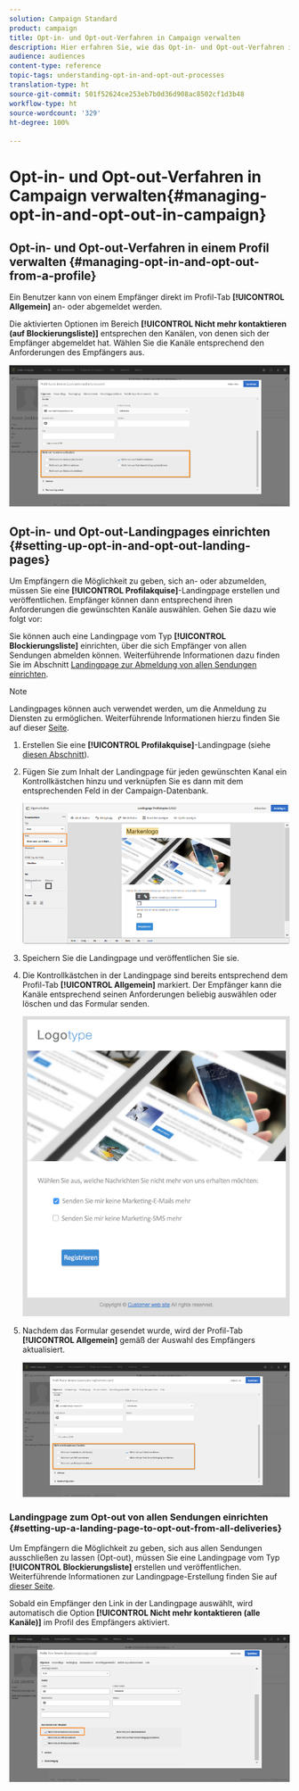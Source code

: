 ```yaml
---
solution: Campaign Standard
product: campaign
title: Opt-in- und Opt-out-Verfahren in Campaign verwalten
description: Hier erfahren Sie, wie das Opt-in- und Opt-out-Verfahren in Adobe Campaign funktioniert.
audience: audiences
content-type: reference
topic-tags: understanding-opt-in-and-opt-out-processes
translation-type: ht
source-git-commit: 501f52624ce253eb7b0d36d908ac8502cf1d3b48
workflow-type: ht
source-wordcount: '329'
ht-degree: 100%

---
```



# Opt-in- und Opt-out-Verfahren in Campaign verwalten{#managing-opt-in-and-opt-out-in-campaign}

## Opt-in- und Opt-out-Verfahren in einem Profil verwalten {#managing-opt-in-and-opt-out-from-a-profile}

Ein Benutzer kann von einem Empfänger direkt im Profil-Tab **[!UICONTROL Allgemein]** an- oder abgemeldet werden.

Die aktivierten Optionen im Bereich **[!UICONTROL Nicht mehr kontaktieren (auf Blockierungsliste)]** entsprechen den Kanälen, von denen sich der Empfänger abgemeldet hat. Wählen Sie die Kanäle entsprechend den Anforderungen des Empfängers aus.

![](assets/optin_landingpage_3.png)

## Opt-in- und Opt-out-Landingpages einrichten      {#setting-up-opt-in-and-opt-out-landing-pages}

Um Empfängern die Möglichkeit zu geben, sich an- oder abzumelden, müssen Sie eine **[!UICONTROL Profilakquise]**-Landingpage erstellen und veröffentlichen. Empfänger können dann entsprechend ihren Anforderungen die gewünschten Kanäle auswählen. Gehen Sie dazu wie folgt vor:

Sie können auch eine Landingpage vom Typ **[!UICONTROL Blockierungsliste]** einrichten, über die sich Empfänger von allen Sendungen abmelden können. Weiterführende Informationen dazu finden Sie im Abschnitt [Landingpage zur Abmeldung von allen Sendungen einrichten](#setting-up-a-landing-page-to-opt-out-from-all-deliveries).

>[!NOTE]
>
>Landingpages können auch verwendet werden, um die Anmeldung zu Diensten zu ermöglichen. Weiterführende Informationen hierzu finden Sie auf dieser [Seite](../../channels/using/configuring-landing-page.md#linking-a-landing-page-to-a-service).

1. Erstellen Sie eine **[!UICONTROL Profilakquise]**-Landingpage (siehe [diesen Abschnitt](../../channels/using/getting-started-with-landing-pages.md)).
1. Fügen Sie zum Inhalt der Landingpage für jeden gewünschten Kanal ein Kontrollkästchen hinzu und verknüpfen Sie es dann mit dem entsprechenden Feld in der Campaign-Datenbank.

   ![](assets/optin_landingpage_1.png)

1. Speichern Sie die Landingpage und veröffentlichen Sie sie.
1. Die Kontrollkästchen in der Landingpage sind bereits entsprechend dem Profil-Tab **[!UICONTROL Allgemein]** markiert. Der Empfänger kann die Kanäle entsprechend seinen Anforderungen beliebig auswählen oder löschen und das Formular senden.

   ![](assets/optin_landingpage_2.png)

1. Nachdem das Formular gesendet wurde, wird der Profil-Tab **[!UICONTROL Allgemein]** gemäß der Auswahl des Empfängers aktualisiert.

   ![](assets/optin_landingpage_3.png)

### Landingpage zum Opt-out von allen Sendungen einrichten {#setting-up-a-landing-page-to-opt-out-from-all-deliveries}

Um Empfängern die Möglichkeit zu geben, sich aus allen Sendungen ausschließen zu lassen (Opt-out), müssen Sie eine Landingpage vom Typ **[!UICONTROL Blockierungsliste]** erstellen und veröffentlichen. Weiterführende Informationen zur Landingpage-Erstellung finden Sie auf [dieser Seite](../../channels/using/getting-started-with-landing-pages.md).

Sobald ein Empfänger den Link in der Landingpage auswählt, wird automatisch die Option **[!UICONTROL Nicht mehr kontaktieren (alle Kanäle)]** im Profil des Empfängers aktiviert.

![](assets/blocklisting_allchannels.png)

